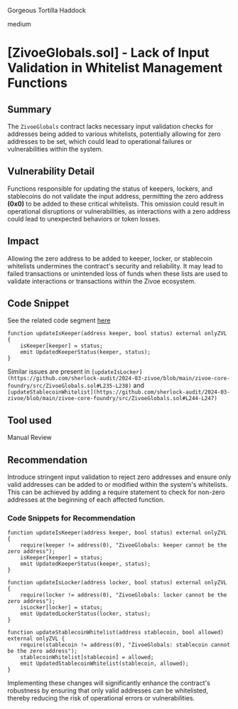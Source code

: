 Gorgeous Tortilla Haddock

medium

# [ZivoeGlobals.sol] - Lack of Input Validation in Whitelist Management Functions

## Summary
The `ZivoeGlobals` contract lacks necessary input validation checks for addresses being added to various whitelists, potentially allowing for zero addresses to be set, which could lead to operational failures or vulnerabilities within the system.

## Vulnerability Detail
Functions responsible for updating the status of keepers, lockers, and stablecoins do not validate the input address, permitting the zero address **(0x0)** to be added to these critical whitelists. This omission could result in operational disruptions or vulnerabilities, as interactions with a zero address could lead to unexpected behaviors or token losses.

## Impact
Allowing the zero address to be added to keeper, locker, or stablecoin whitelists undermines the contract's security and reliability. It may lead to failed transactions or unintended loss of funds when these lists are used to validate interactions or transactions within the Zivoe ecosystem.

## Code Snippet
See the related code segment [here](https://github.com/sherlock-audit/2024-03-zivoe/blob/main/zivoe-core-foundry/src/ZivoeGlobals.sol#L226-L229)
```solidity
function updateIsKeeper(address keeper, bool status) external onlyZVL {
    isKeeper[keeper] = status;
    emit UpdatedKeeperStatus(keeper, status);
}
```
Similar issues are present in `[updateIsLocker](https://github.com/sherlock-audit/2024-03-zivoe/blob/main/zivoe-core-foundry/src/ZivoeGlobals.sol#L235-L238)` and `[updateStablecoinWhitelist](https://github.com/sherlock-audit/2024-03-zivoe/blob/main/zivoe-core-foundry/src/ZivoeGlobals.sol#L244-L247)`

## Tool used
Manual Review

## Recommendation
Introduce stringent input validation to reject zero addresses and ensure only valid addresses can be added to or modified within the system's whitelists. This can be achieved by adding a require statement to check for non-zero addresses at the beginning of each affected function.

### Code Snippets for Recommendation
```solidity
function updateIsKeeper(address keeper, bool status) external onlyZVL {
    require(keeper != address(0), "ZivoeGlobals: keeper cannot be the zero address");
    isKeeper[keeper] = status;
    emit UpdatedKeeperStatus(keeper, status);
}
```

```solidity
function updateIsLocker(address locker, bool status) external onlyZVL {
    require(locker != address(0), "ZivoeGlobals: locker cannot be the zero address");
    isLocker[locker] = status;
    emit UpdatedLockerStatus(locker, status);
}
```

```solidity
function updateStablecoinWhitelist(address stablecoin, bool allowed) external onlyZVL {
    require(stablecoin != address(0), "ZivoeGlobals: stablecoin cannot be the zero address");
    stablecoinWhitelist[stablecoin] = allowed;
    emit UpdatedStablecoinWhitelist(stablecoin, allowed);
}
```

Implementing these changes will significantly enhance the contract's robustness by ensuring that only valid addresses can be whitelisted, thereby reducing the risk of operational errors or vulnerabilities.